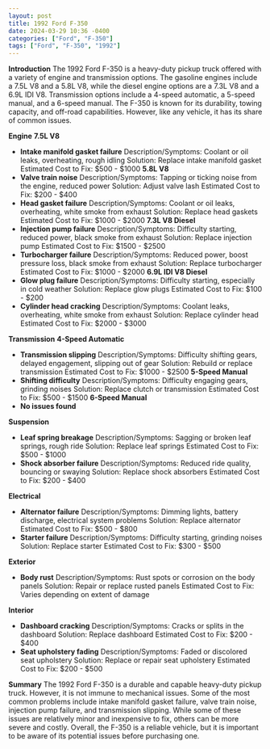 ```yaml
---
layout: post
title: 1992 Ford F-350
date: 2024-03-29 10:36 -0400
categories: ["Ford", "F-350"]
tags: ["Ford", "F-350", "1992"]
---
```

**Introduction**
The 1992 Ford F-350 is a heavy-duty pickup truck offered with a variety of engine and transmission options. The gasoline engines include a 7.5L V8 and a 5.8L V8, while the diesel engine options are a 7.3L V8 and a 6.9L IDI V8. Transmission options include a 4-speed automatic, a 5-speed manual, and a 6-speed manual. The F-350 is known for its durability, towing capacity, and off-road capabilities. However, like any vehicle, it has its share of common issues.

**Engine**
**7.5L V8**
* **Intake manifold gasket failure**
Description/Symptoms: Coolant or oil leaks, overheating, rough idling
Solution: Replace intake manifold gasket
Estimated Cost to Fix: $500 - $1000
**5.8L V8**
* **Valve train noise**
Description/Symptoms: Tapping or ticking noise from the engine, reduced power
Solution: Adjust valve lash
Estimated Cost to Fix: $200 - $400
* **Head gasket failure**
Description/Symptoms: Coolant or oil leaks, overheating, white smoke from exhaust
Solution: Replace head gaskets
Estimated Cost to Fix: $1000 - $2000
**7.3L V8 Diesel**
* **Injection pump failure**
Description/Symptoms: Difficulty starting, reduced power, black smoke from exhaust
Solution: Replace injection pump
Estimated Cost to Fix: $1500 - $2500
* **Turbocharger failure**
Description/Symptoms: Reduced power, boost pressure loss, black smoke from exhaust
Solution: Replace turbocharger
Estimated Cost to Fix: $1000 - $2000
**6.9L IDI V8 Diesel**
* **Glow plug failure**
Description/Symptoms: Difficulty starting, especially in cold weather
Solution: Replace glow plugs
Estimated Cost to Fix: $100 - $200
* **Cylinder head cracking**
Description/Symptoms: Coolant leaks, overheating, white smoke from exhaust
Solution: Replace cylinder head
Estimated Cost to Fix: $2000 - $3000

**Transmission**
**4-Speed Automatic**
* **Transmission slipping**
Description/Symptoms: Difficulty shifting gears, delayed engagement, slipping out of gear
Solution: Rebuild or replace transmission
Estimated Cost to Fix: $1000 - $2500
**5-Speed Manual**
* **Shifting difficulty**
Description/Symptoms: Difficulty engaging gears, grinding noises
Solution: Replace clutch or transmission
Estimated Cost to Fix: $500 - $1500
**6-Speed Manual**
* **No issues found**

**Suspension**
* **Leaf spring breakage**
Description/Symptoms: Sagging or broken leaf springs, rough ride
Solution: Replace leaf springs
Estimated Cost to Fix: $500 - $1000
* **Shock absorber failure**
Description/Symptoms: Reduced ride quality, bouncing or swaying
Solution: Replace shock absorbers
Estimated Cost to Fix: $200 - $400

**Electrical**
* **Alternator failure**
Description/Symptoms: Dimming lights, battery discharge, electrical system problems
Solution: Replace alternator
Estimated Cost to Fix: $500 - $800
* **Starter failure**
Description/Symptoms: Difficulty starting, grinding noises
Solution: Replace starter
Estimated Cost to Fix: $300 - $500

**Exterior**
* **Body rust**
Description/Symptoms: Rust spots or corrosion on the body panels
Solution: Repair or replace rusted panels
Estimated Cost to Fix: Varies depending on extent of damage

**Interior**
* **Dashboard cracking**
Description/Symptoms: Cracks or splits in the dashboard
Solution: Replace dashboard
Estimated Cost to Fix: $200 - $400
* **Seat upholstery fading**
Description/Symptoms: Faded or discolored seat upholstery
Solution: Replace or repair seat upholstery
Estimated Cost to Fix: $200 - $500

**Summary**
The 1992 Ford F-350 is a durable and capable heavy-duty pickup truck. However, it is not immune to mechanical issues. Some of the most common problems include intake manifold gasket failure, valve train noise, injection pump failure, and transmission slipping. While some of these issues are relatively minor and inexpensive to fix, others can be more severe and costly. Overall, the F-350 is a reliable vehicle, but it is important to be aware of its potential issues before purchasing one.
